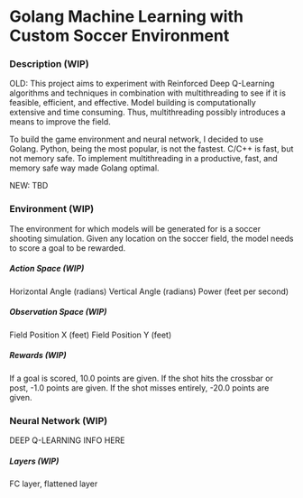 # Golang Machine Learning with Custom Soccer Environment

### Description (WIP)

OLD:
This project aims to experiment with Reinforced Deep Q-Learning algorithms and techniques in combination with multithreading to see if it is feasible, efficient, and effective. Model building is computationally extensive and time consuming. Thus, multithreading possibly introduces a means to improve the field. 

To build the game environment and neural network, I decided to use Golang. Python, being the most popular, is not the fastest. C/C++ is fast, but not memory safe. To implement multithreading in a productive, fast, and memory safe way made Golang optimal.

NEW:
TBD

### Environment (WIP)

The environment for which models will be generated for is a soccer shooting simulation. Given any location on the soccer field, the model needs to score a goal to be rewarded. 

##### Action Space (WIP)

Horizontal Angle (radians)
Vertical Angle   (radians)
Power            (feet per second)

##### Observation Space (WIP)

Field Position X (feet)
Field Position Y (feet)

##### Rewards (WIP)

If a goal is scored, 10.0 points are given.
If the shot hits the crossbar or post, -1.0 points are given.
If the shot misses entirely, -20.0 points are given.

### Neural Network (WIP)

DEEP Q-LEARNING INFO HERE

##### Layers (WIP)

FC layer, flattened layer
